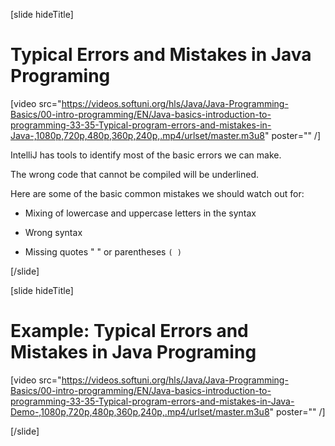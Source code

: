[slide hideTitle]
# Typical Errors and Mistakes in Java Programing


[video src="https://videos.softuni.org/hls/Java/Java-Programming-Basics/00-intro-programming/EN/Java-basics-introduction-to-programming-33-35-Typical-program-errors-and-mistakes-in-Java-,1080p,720p,480p,360p,240p,.mp4/urlset/master.m3u8" poster="" /]

IntelliJ has tools to identify most of the basic errors we can make.

The wrong code that cannot be compiled will be underlined.

Here are some of the basic common mistakes we should watch out for:

- Mixing of lowercase and uppercase letters in the syntax

- Wrong syntax

- Missing quotes " " or parentheses `( )`


[/slide]

[slide hideTitle]
# Example: Typical Errors and Mistakes in Java Programing

[video src="https://videos.softuni.org/hls/Java/Java-Programming-Basics/00-intro-programming/EN/Java-basics-introduction-to-programming-33-35-Typical-program-errors-and-mistakes-in-Java-Demo-,1080p,720p,480p,360p,240p,.mp4/urlset/master.m3u8" poster="" /]

[/slide]

